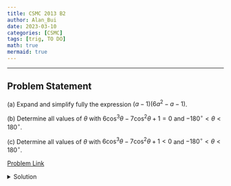 ```yaml
---
title: CSMC 2013 B2    
author: Alan_Bui    
date: 2023-03-10
categories: [CSMC]
tags: [trig, TO DO]
math: true    
mermaid: true  
---
```


---
## Problem Statement

(a) Expand and simplify fully the expression $(a − 1)(6a^2 − a − 1)$.

(b) Determine all values of $\theta$ with $6 \cos^3\theta −7\cos^2\theta + 1 = 0$ and $−180^{\circ} < \theta < 180^{\circ}$.

(c) Determine all values of $\theta$ with $6 \cos^3\theta −7\cos^2\theta + 1 < 0$ and $−180^{\circ} < \theta < 180^{\circ}$.

[Problem Link](https://cemc.uwaterloo.ca/contests/past_contests/2013/2013CSMC.pdf)

<details>
<summary> Solution </summary>

</details>

